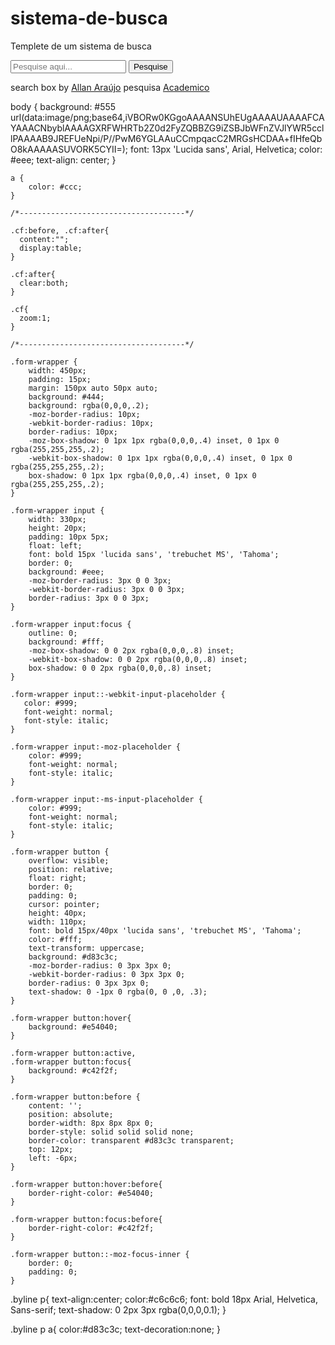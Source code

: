 # sistema-de-busca
Templete de um sistema de busca

<form class="form-wrapper cf">
  	<input type="text" placeholder="Pesquise aqui..." required>
	  <button type="submit">Pesquise</button>
</form>
<div class="byline"><p>search box by <a href="http://speckyboy.com/2012/02/15/how-to-build-a-stylish-css3-search-box/">Allan Araújo</a> pesquisa <a href="http://thecodeblock.com/search-box-tutorials-using-css3-jquery/">Academico</a></p></div>


 body {
        background: #555 url(data:image/png;base64,iVBORw0KGgoAAAANSUhEUgAAAAUAAAAFCAYAAACNbyblAAAAGXRFWHRTb2Z0d2FyZQBBZG9iZSBJbWFnZVJlYWR5ccllPAAAAB9JREFUeNpi/P//PwM6YGLAAuCCmpqacC2MRGsHCDAA+fIHfeQbO8kAAAAASUVORK5CYII=);
        font: 13px 'Lucida sans', Arial, Helvetica;
        color: #eee;
        text-align: center;
    }
    
    a {
        color: #ccc;
    }
    
    /*-------------------------------------*/
    
    .cf:before, .cf:after{
      content:"";
      display:table;
    }
    
    .cf:after{
      clear:both;
    }

    .cf{
      zoom:1;
    }

    /*-------------------------------------*/	
    
    .form-wrapper {
        width: 450px;
        padding: 15px;
        margin: 150px auto 50px auto;
        background: #444;
        background: rgba(0,0,0,.2);
        -moz-border-radius: 10px;
        -webkit-border-radius: 10px;
        border-radius: 10px;
        -moz-box-shadow: 0 1px 1px rgba(0,0,0,.4) inset, 0 1px 0 rgba(255,255,255,.2);
        -webkit-box-shadow: 0 1px 1px rgba(0,0,0,.4) inset, 0 1px 0 rgba(255,255,255,.2);
        box-shadow: 0 1px 1px rgba(0,0,0,.4) inset, 0 1px 0 rgba(255,255,255,.2);
    }
    
    .form-wrapper input {
        width: 330px;
        height: 20px;
        padding: 10px 5px;
        float: left;    
        font: bold 15px 'lucida sans', 'trebuchet MS', 'Tahoma';
        border: 0;
        background: #eee;
        -moz-border-radius: 3px 0 0 3px;
        -webkit-border-radius: 3px 0 0 3px;
        border-radius: 3px 0 0 3px;      
    }
    
    .form-wrapper input:focus {
        outline: 0;
        background: #fff;
        -moz-box-shadow: 0 0 2px rgba(0,0,0,.8) inset;
        -webkit-box-shadow: 0 0 2px rgba(0,0,0,.8) inset;
        box-shadow: 0 0 2px rgba(0,0,0,.8) inset;
    }
    
    .form-wrapper input::-webkit-input-placeholder {
       color: #999;
       font-weight: normal;
       font-style: italic;
    }
    
    .form-wrapper input:-moz-placeholder {
        color: #999;
        font-weight: normal;
        font-style: italic;
    }
    
    .form-wrapper input:-ms-input-placeholder {
        color: #999;
        font-weight: normal;
        font-style: italic;
    }    
    
    .form-wrapper button {
		overflow: visible;
        position: relative;
        float: right;
        border: 0;
        padding: 0;
        cursor: pointer;
        height: 40px;
        width: 110px;
        font: bold 15px/40px 'lucida sans', 'trebuchet MS', 'Tahoma';
        color: #fff;
        text-transform: uppercase;
        background: #d83c3c;
        -moz-border-radius: 0 3px 3px 0;
        -webkit-border-radius: 0 3px 3px 0;
        border-radius: 0 3px 3px 0;      
        text-shadow: 0 -1px 0 rgba(0, 0 ,0, .3);
    }   
      
    .form-wrapper button:hover{		
        background: #e54040;
    }	
      
    .form-wrapper button:active,
    .form-wrapper button:focus{   
        background: #c42f2f;    
    }
    
    .form-wrapper button:before {
        content: '';
        position: absolute;
        border-width: 8px 8px 8px 0;
        border-style: solid solid solid none;
        border-color: transparent #d83c3c transparent;
        top: 12px;
        left: -6px;
    }
    
    .form-wrapper button:hover:before{
        border-right-color: #e54040;
    }
    
    .form-wrapper button:focus:before{
        border-right-color: #c42f2f;
    }    
    
    .form-wrapper button::-moz-focus-inner {
        border: 0;
        padding: 0;
    }
.byline p{
  text-align:center;
  color:#c6c6c6;
  font: bold 18px Arial, Helvetica, Sans-serif;
  text-shadow: 0 2px 3px rgba(0,0,0,0.1);
}

.byline p a{
  color:#d83c3c;
  text-decoration:none;
}
